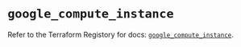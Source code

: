 # `google_compute_instance`

Refer to the Terraform Registory for docs: [`google_compute_instance`](https://www.terraform.io/docs/providers/google-beta/r/google_compute_instance).
